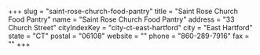 +++
slug = "saint-rose-church-food-pantry"
title = "Saint Rose Church Food Pantry"
name = "Saint Rose Church Food Pantry"
address = "33 Church Street"
cityIndexKey = "city-ct-east-hartford"
city = "East Hartford"
state = "CT"
postal = "06108"
website = ""
phone = "860-289-7916"
fax = ""
+++
